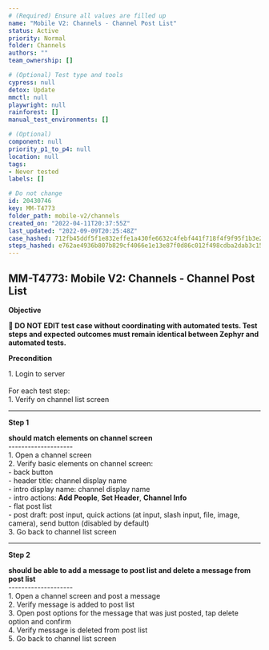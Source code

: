 ```yaml
---
# (Required) Ensure all values are filled up
name: "Mobile V2: Channels - Channel Post List"
status: Active
priority: Normal
folder: Channels
authors: ""
team_ownership: []

# (Optional) Test type and tools
cypress: null
detox: Update
mmctl: null
playwright: null
rainforest: []
manual_test_environments: []

# (Optional)
component: null
priority_p1_to_p4: null
location: null
tags: 
- Never tested
labels: []

# Do not change
id: 20430746
key: MM-T4773
folder_path: mobile-v2/channels
created_on: "2022-04-11T20:37:55Z"
last_updated: "2022-09-09T20:25:48Z"
case_hashed: 712fb45ddf5f1e832effe1a430fe6632c4febf441f718f4f9f95f1b3e2ba475f19d0e135d0fe9ace8bc1c1403115f676
steps_hashed: e762ae4936b807b829cf4066e1e13e87f0d86c012f498cdba2dab3c15618a0ba7cf2415cee4b10c887a25638c9b73748
---
```


## MM-T4773: Mobile V2: Channels - Channel Post List

**Objective**

**🛑 DO NOT EDIT test case without coordinating with automated tests. Test steps and expected outcomes must remain identical between Zephyr and automated tests.**

**Precondition**

1\. Login to server\
\
For each test step:\
1\. Verify on channel list screen

---

**Step 1**

**should match elements on channel screen**\
\--------------------\
1\. Open a channel screen\
2\. Verify basic elements on channel screen:\
\- back button\
\- header title: channel display name\
\- intro display name: channel display name\
\- intro actions: **Add People**, **Set Header**, **Channel Info**\
\- flat post list\
\- post draft: post input, quick actions (at input, slash input, file, image, camera), send button (disabled by default)\
3\. Go back to channel list screen

---

**Step 2**

**should be able to add a message to post list and delete a message from post list**\
\--------------------\
1\. Open a channel screen and post a message\
2\. Verify message is added to post list\
3\. Open post options for the message that was just posted, tap delete option and confirm\
4\. Verify message is deleted from post list\
5\. Go back to channel list screen
